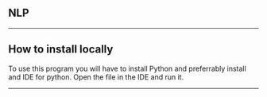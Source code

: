 ## NLP

---------------------------------------------------------------------------------------------

  ## How to install locally
To use this program you will have to install Python and preferrably install and IDE for python. 
Open the file in the IDE and run it.

---------------------------------------------------------------------------------------------
